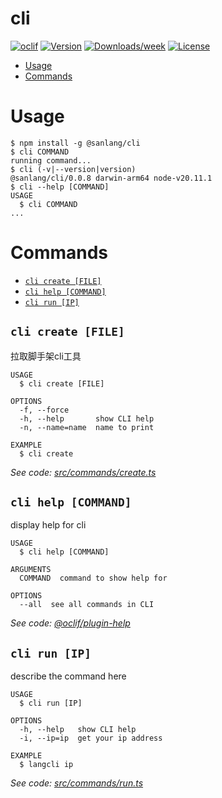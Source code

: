 cli
===



[![oclif](https://img.shields.io/badge/cli-oclif-brightgreen.svg)](https://oclif.io)
[![Version](https://img.shields.io/npm/v/cli.svg)](https://npmjs.org/package/cli)
[![Downloads/week](https://img.shields.io/npm/dw/cli.svg)](https://npmjs.org/package/cli)
[![License](https://img.shields.io/npm/l/cli.svg)](https://github.com/3lang3/cli/blob/master/package.json)

<!-- toc -->
* [Usage](#usage)
* [Commands](#commands)
<!-- tocstop -->
# Usage
<!-- usage -->
```sh-session
$ npm install -g @sanlang/cli
$ cli COMMAND
running command...
$ cli (-v|--version|version)
@sanlang/cli/0.0.8 darwin-arm64 node-v20.11.1
$ cli --help [COMMAND]
USAGE
  $ cli COMMAND
...
```
<!-- usagestop -->
# Commands
<!-- commands -->
* [`cli create [FILE]`](#cli-create-file)
* [`cli help [COMMAND]`](#cli-help-command)
* [`cli run [IP]`](#cli-run-ip)

## `cli create [FILE]`

拉取脚手架cli工具

```
USAGE
  $ cli create [FILE]

OPTIONS
  -f, --force
  -h, --help       show CLI help
  -n, --name=name  name to print

EXAMPLE
  $ cli create
```

_See code: [src/commands/create.ts](https://github.com/3lang3/cli/blob/v0.0.8/src/commands/create.ts)_

## `cli help [COMMAND]`

display help for cli

```
USAGE
  $ cli help [COMMAND]

ARGUMENTS
  COMMAND  command to show help for

OPTIONS
  --all  see all commands in CLI
```

_See code: [@oclif/plugin-help](https://github.com/oclif/plugin-help/blob/v3.3.1/src/commands/help.ts)_

## `cli run [IP]`

describe the command here

```
USAGE
  $ cli run [IP]

OPTIONS
  -h, --help   show CLI help
  -i, --ip=ip  get your ip address

EXAMPLE
  $ langcli ip
```

_See code: [src/commands/run.ts](https://github.com/3lang3/cli/blob/v0.0.8/src/commands/run.ts)_
<!-- commandsstop -->
